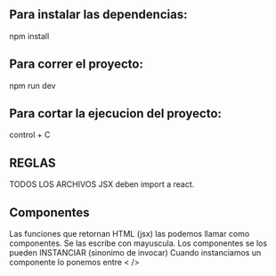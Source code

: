 ## Para instalar las dependencias:
npm install

## Para correr el proyecto:
npm run dev

## Para cortar la ejecucion del proyecto:
control + C


## REGLAS

TODOS LOS ARCHIVOS JSX deben import a react.


## Componentes

Las funciones que retornan HTML (jsx) las podemos llamar como componentes.
Se las escribe con mayuscula.
Los componentes se los pueden INSTANCIAR (sinonimo de invocar)
Cuando instanciamos un componente lo ponemos entre < />
